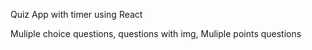 Quiz App with timer using React

Muliple choice questions, questions with img, Muliple points questions

